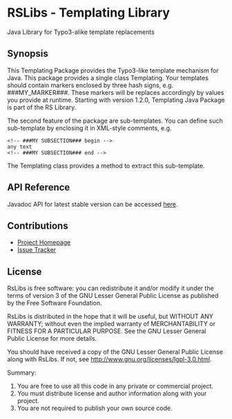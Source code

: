 # RSLibs - Templating Library
Java Library for Typo3-alike template replacements

## Synopsis
This Templating Package provides the Typo3-like template mechanism for Java. This package 
provides a single class Templating. Your templates should contain markers enclosed by three 
hash signs, e.g. ###MY_MARKER###. These markers will be replaces accordingly by values you 
provide at runtime. Starting with version 1.2.0, Templating Java Package is part of the RS Library.

The second feature of the package are sub-templates. You can define such sub-template by enclosing it in XML-style comments, e.g.

```
<!-- ###MY SUBSECTION### begin -->
any text
<!-- ###MY SUBSECTION### end -->
```

The Templating class provides a method to extract this sub-template.

## API Reference

Javadoc API for latest stable version can be accessed [here](https://download.ralph-schuster.eu/eu.ralph-schuster.libs/STABLE/templating/apidocs/index.html).

## Contributions

 * [Project Homepage](https://techblog.ralph-schuster.eu/rs-library/templating/)
 * [Issue Tracker](http://jira.ralph-schuster.eu/)
 
## License

RsLibs is free software: you can redistribute it and/or modify it under the terms of version 3 of the GNU 
Lesser General Public  License as published by the Free Software Foundation.

RsLibs is distributed in the hope that it will be useful, but WITHOUT ANY WARRANTY; without even the implied 
warranty of MERCHANTABILITY or FITNESS FOR A PARTICULAR PURPOSE.  See the GNU Lesser General Public 
License for more details.

You should have received a copy of the GNU Lesser General Public License along with RsLibs.  If not, see 
<http://www.gnu.org/licenses/lgpl-3.0.html>.

Summary:
 1. You are free to use all this code in any private or commercial project. 
 2. You must distribute license and author information along with your project.
 3. You are not required to publish your own source code.


         